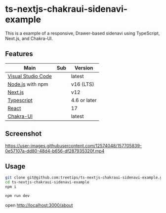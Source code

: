 # ts-nextjs-chakraui-sidenavi-example

This is a example of a responsive, Drawer-based sidenavi using TypeScript, Next.js, and Chakra-UI.

## Features

| Main                                                      | Sub | Version      |
| --------------------------------------------------------- | --- | ------------ |
| [Visual Studio Code](https://code.visualstudio.com/)      |     | latest       |
| [Node.js](https://nodejs.org/en/about/releases/) with npm |     | v16 (LTS)    |
| [Next.js](https://nextjs.org/)                            |     | v12          |
| [Typescript](https://www.typescriptlang.org/)             |     | 4.6 or later |
| [React](https://www.typescriptlang.org/)                  |     | 17           |
| [Chakra-UI](https://chakra-ui.com/)                       |     | latest       |

## Screenshot

https://user-images.githubusercontent.com/12574048/157705839-0e57107a-dd80-48d4-b656-df287935320f.mp4

## Usage

```sh
git clone git@github.com:treetips/ts-nextjs-chakraui-sidenavi-example.git
cd ts-nextjs-chakraui-sidenavi-example
npm i
```

```sh
npm run dev
```

open <http://localhost:3000/about>
